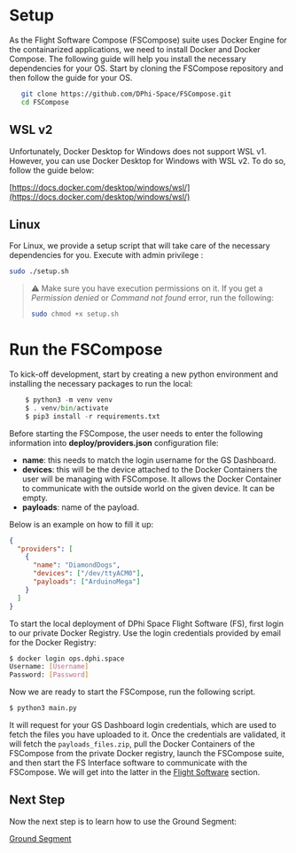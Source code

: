 # Setup

As the Flight Software Compose (FSCompose) suite uses Docker Engine for the containarized applications, we need to install Docker and Docker Compose. The following guide will help you install the necessary dependencies for your OS. Start by cloning the FSCompose repository and then follow the guide for your OS.

```bash
   git clone https://github.com/DPhi-Space/FSCompose.git
   cd FSCompose
```

## WSL v2

Unfortunately, Docker Desktop for Windows does not support WSL v1. However, you can use Docker Desktop for Windows with WSL v2. To do so, follow the guide below:

[https://docs.docker.com/desktop/windows/wsl/](https://docs.docker.com/desktop/windows/wsl/)

## Linux

For Linux, we provide a setup script that will take care of the necessary dependencies for you. Execute with admin privilege :

```bash
sudo ./setup.sh
```

> ⚠️ Make sure you have execution permissions on it. If you get a _Permission denied_ or _Command not found_ error, run the following:
>
> ```bash
> sudo chmod +x setup.sh
> ```

# Run the FSCompose

To kick-off development, start by creating a new python environment and installing the necessary packages to run the local:

```python
    $ python3 -m venv venv
    $ . venv/bin/activate
    $ pip3 install -r requirements.txt
```

Before starting the FSCompose, the user needs to enter the following information into **deploy/providers.json** configuration file:

- **name**: this needs to match the login username for the GS Dashboard.
- **devices**: this will be the device attached to the Docker Containers the user will be managing with FSCompose. It allows the Docker Container to communicate with the outside world on the given device. It can be empty.
- **payloads**: name of the payload.

Below is an example on how to fill it up:

```json
{
  "providers": [
    {
      "name": "DiamondDogs",
      "devices": ["/dev/ttyACM0"],
      "payloads": ["ArduinoMega"]
    }
  ]
}
```

To start the local deployment of DPhi Space Flight Software (FS), first login to our private Docker Registry. Use the login credentials provided by email for the Docker Registry:

```bash
$ docker login ops.dphi.space
Username: [Username]
Password: [Password]
```

Now we are ready to start the FSCompose, run the following script.

```bash
$ python3 main.py
```

It will request for your GS Dashboard login credentials, which are used to fetch the files you have uploaded to it. Once the credentials are validated, it will fetch the `payloads_files.zip`, pull the Docker Containers of the FSCompose from the private Docker registry, launch the FSCompose suite, and then start the FS Interface software to communicate with the FSCompose. We will get into the latter in the [Flight Software](../4.FS/README.md) section.

## Next Step

Now the next step is to learn how to use the Ground Segment:

[Ground Segment](../3.GroundSegment/README.md)
